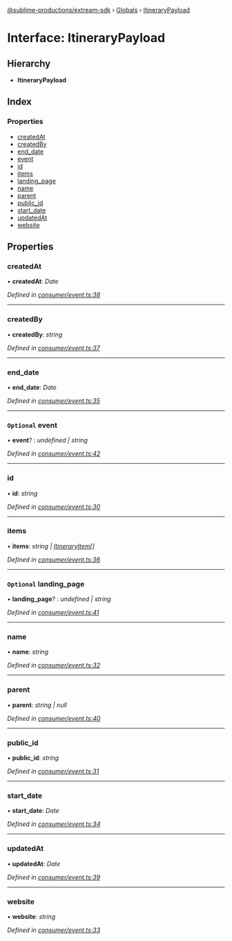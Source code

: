 [@sublime-productions/extream-sdk](../README.md) › [Globals](../globals.md) › [ItineraryPayload](itinerarypayload.md)

# Interface: ItineraryPayload

## Hierarchy

* **ItineraryPayload**

## Index

### Properties

* [createdAt](itinerarypayload.md#createdat)
* [createdBy](itinerarypayload.md#createdby)
* [end_date](itinerarypayload.md#end_date)
* [event](itinerarypayload.md#optional-event)
* [id](itinerarypayload.md#id)
* [items](itinerarypayload.md#items)
* [landing_page](itinerarypayload.md#optional-landing_page)
* [name](itinerarypayload.md#name)
* [parent](itinerarypayload.md#parent)
* [public_id](itinerarypayload.md#public_id)
* [start_date](itinerarypayload.md#start_date)
* [updatedAt](itinerarypayload.md#updatedat)
* [website](itinerarypayload.md#website)

## Properties

###  createdAt

• **createdAt**: *Date*

*Defined in [consumer/event.ts:38](https://github.com/Extream-SaaS/ex-sdk/blob/fa826ae/src/consumer/event.ts#L38)*

___

###  createdBy

• **createdBy**: *string*

*Defined in [consumer/event.ts:37](https://github.com/Extream-SaaS/ex-sdk/blob/fa826ae/src/consumer/event.ts#L37)*

___

###  end_date

• **end_date**: *Date*

*Defined in [consumer/event.ts:35](https://github.com/Extream-SaaS/ex-sdk/blob/fa826ae/src/consumer/event.ts#L35)*

___

### `Optional` event

• **event**? : *undefined | string*

*Defined in [consumer/event.ts:42](https://github.com/Extream-SaaS/ex-sdk/blob/fa826ae/src/consumer/event.ts#L42)*

___

###  id

• **id**: *string*

*Defined in [consumer/event.ts:30](https://github.com/Extream-SaaS/ex-sdk/blob/fa826ae/src/consumer/event.ts#L30)*

___

###  items

• **items**: *string | [ItineraryItem](../classes/itineraryitem.md)[]*

*Defined in [consumer/event.ts:36](https://github.com/Extream-SaaS/ex-sdk/blob/fa826ae/src/consumer/event.ts#L36)*

___

### `Optional` landing_page

• **landing_page**? : *undefined | string*

*Defined in [consumer/event.ts:41](https://github.com/Extream-SaaS/ex-sdk/blob/fa826ae/src/consumer/event.ts#L41)*

___

###  name

• **name**: *string*

*Defined in [consumer/event.ts:32](https://github.com/Extream-SaaS/ex-sdk/blob/fa826ae/src/consumer/event.ts#L32)*

___

###  parent

• **parent**: *string | null*

*Defined in [consumer/event.ts:40](https://github.com/Extream-SaaS/ex-sdk/blob/fa826ae/src/consumer/event.ts#L40)*

___

###  public_id

• **public_id**: *string*

*Defined in [consumer/event.ts:31](https://github.com/Extream-SaaS/ex-sdk/blob/fa826ae/src/consumer/event.ts#L31)*

___

###  start_date

• **start_date**: *Date*

*Defined in [consumer/event.ts:34](https://github.com/Extream-SaaS/ex-sdk/blob/fa826ae/src/consumer/event.ts#L34)*

___

###  updatedAt

• **updatedAt**: *Date*

*Defined in [consumer/event.ts:39](https://github.com/Extream-SaaS/ex-sdk/blob/fa826ae/src/consumer/event.ts#L39)*

___

###  website

• **website**: *string*

*Defined in [consumer/event.ts:33](https://github.com/Extream-SaaS/ex-sdk/blob/fa826ae/src/consumer/event.ts#L33)*
